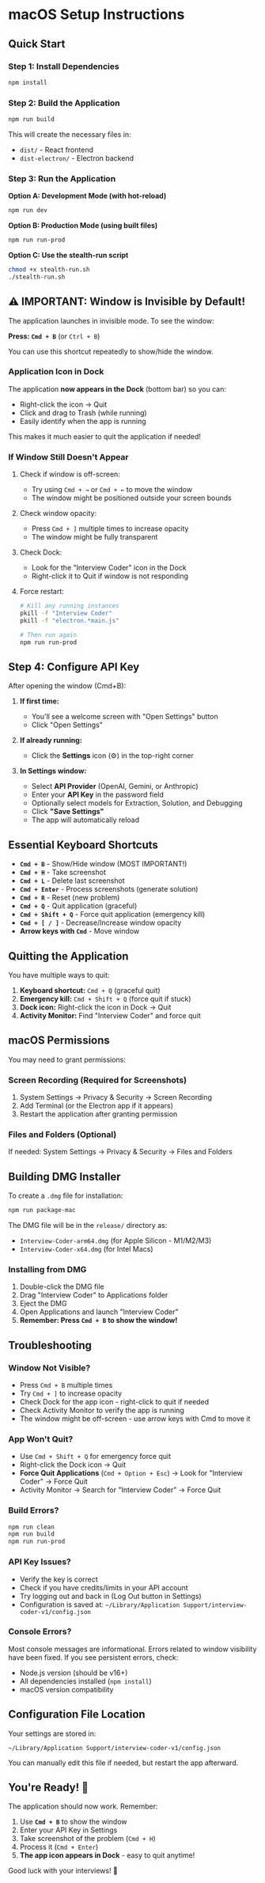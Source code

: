 # macOS Setup Instructions

## Quick Start

### Step 1: Install Dependencies
```bash
npm install
```

### Step 2: Build the Application
```bash
npm run build
```

This will create the necessary files in:
- `dist/` - React frontend
- `dist-electron/` - Electron backend

### Step 3: Run the Application

**Option A: Development Mode (with hot-reload)**
```bash
npm run dev
```

**Option B: Production Mode (using built files)**
```bash
npm run run-prod
```

**Option C: Use the stealth-run script**
```bash
chmod +x stealth-run.sh
./stealth-run.sh
```

## ⚠️ IMPORTANT: Window is Invisible by Default!

The application launches in invisible mode. To see the window:

**Press: `Cmd + B`** (or `Ctrl + B`)

You can use this shortcut repeatedly to show/hide the window.

### Application Icon in Dock

The application **now appears in the Dock** (bottom bar) so you can:
- Right-click the icon → Quit
- Click and drag to Trash (while running)
- Easily identify when the app is running

This makes it much easier to quit the application if needed!

### If Window Still Doesn't Appear

1. Check if window is off-screen:
   - Try using `Cmd + →` or `Cmd + ←` to move the window
   - The window might be positioned outside your screen bounds

2. Check window opacity:
   - Press `Cmd + ]` multiple times to increase opacity
   - The window might be fully transparent

3. Check Dock:
   - Look for the "Interview Coder" icon in the Dock
   - Right-click it to Quit if window is not responding

4. Force restart:
   ```bash
   # Kill any running instances
   pkill -f "Interview Coder"
   pkill -f "electron.*main.js"
   
   # Then run again
   npm run run-prod
   ```

## Step 4: Configure API Key

After opening the window (Cmd+B):

1. **If first time:**
   - You'll see a welcome screen with "Open Settings" button
   - Click "Open Settings"
   
2. **If already running:**
   - Click the **Settings** icon (⚙️) in the top-right corner
   
3. **In Settings window:**
   - Select **API Provider** (OpenAI, Gemini, or Anthropic)
   - Enter your **API Key** in the password field
   - Optionally select models for Extraction, Solution, and Debugging
   - Click **"Save Settings"**
   - The app will automatically reload

## Essential Keyboard Shortcuts

- **`Cmd + B`** - Show/Hide window (MOST IMPORTANT!)
- **`Cmd + H`** - Take screenshot
- **`Cmd + L`** - Delete last screenshot
- **`Cmd + Enter`** - Process screenshots (generate solution)
- **`Cmd + R`** - Reset (new problem)
- **`Cmd + Q`** - Quit application (graceful)
- **`Cmd + Shift + Q`** - Force quit application (emergency kill)
- **`Cmd + [ / ]`** - Decrease/Increase window opacity
- **Arrow keys with `Cmd`** - Move window

## Quitting the Application

You have multiple ways to quit:

1. **Keyboard shortcut:** `Cmd + Q` (graceful quit)
2. **Emergency kill:** `Cmd + Shift + Q` (force quit if stuck)
3. **Dock icon:** Right-click the icon in Dock → Quit
4. **Activity Monitor:** Find "Interview Coder" and force quit

## macOS Permissions

You may need to grant permissions:

### Screen Recording (Required for Screenshots)
1. System Settings → Privacy & Security → Screen Recording
2. Add Terminal (or the Electron app if it appears)
3. Restart the application after granting permission

### Files and Folders (Optional)
If needed: System Settings → Privacy & Security → Files and Folders

## Building DMG Installer

To create a `.dmg` file for installation:

```bash
npm run package-mac
```

The DMG file will be in the `release/` directory as:
- `Interview-Coder-arm64.dmg` (for Apple Silicon - M1/M2/M3)
- `Interview-Coder-x64.dmg` (for Intel Macs)

### Installing from DMG

1. Double-click the DMG file
2. Drag "Interview Coder" to Applications folder
3. Eject the DMG
4. Open Applications and launch "Interview Coder"
5. **Remember: Press `Cmd + B` to show the window!**

## Troubleshooting

### Window Not Visible?
- Press `Cmd + B` multiple times
- Try `Cmd + ]` to increase opacity
- Check Dock for the app icon - right-click to quit if needed
- Check Activity Monitor to verify the app is running
- The window might be off-screen - use arrow keys with Cmd to move it

### App Won't Quit?
- Use `Cmd + Shift + Q` for emergency force quit
- Right-click the Dock icon → Quit
- **Force Quit Applications** (`Cmd + Option + Esc`) → Look for "Interview Coder" → Force Quit
- Activity Monitor → Search for "Interview Coder" → Force Quit

### Build Errors?
```bash
npm run clean
npm run build
npm run run-prod
```

### API Key Issues?
- Verify the key is correct
- Check if you have credits/limits in your API account
- Try logging out and back in (Log Out button in Settings)
- Configuration is saved at: `~/Library/Application Support/interview-coder-v1/config.json`

### Console Errors?
Most console messages are informational. Errors related to window visibility have been fixed. If you see persistent errors, check:
- Node.js version (should be v16+)
- All dependencies installed (`npm install`)
- macOS version compatibility

## Configuration File Location

Your settings are stored in:
```
~/Library/Application Support/interview-coder-v1/config.json
```

You can manually edit this file if needed, but restart the app afterward.

## You're Ready! 🎉

The application should now work. Remember:
1. Use **`Cmd + B`** to show the window
2. Enter your API Key in Settings
3. Take screenshot of the problem (`Cmd + H`)
4. Process it (`Cmd + Enter`)
5. **The app icon appears in Dock** - easy to quit anytime!

Good luck with your interviews! 🚀
